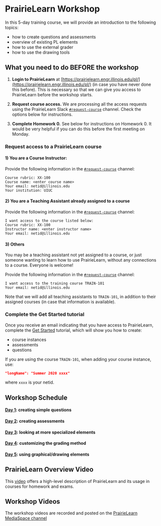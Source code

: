 # PrairieLearn Workshop

In this 5-day training course, we will provide an introduction to the following topics:

- how to create questions and assessments
- overview of existing PL elements
- how to use the external grader
- how to use the drawing tools

## What you need to do BEFORE the workshop

1. **Login to PrairieLearn** at [https://prairielearn.engr.illinois.edu/pl/](https://prairielearn.engr.illinois.edu/pl/) (in case you have never done this before). This is necessary so that we can give you access to PrairieLearn before the workshop starts.

2. **Request course access.** We are processing all the access requests using the PrairieLearn Slack [`#request-course`](https://go.illinois.edu/PrairieLearnSlack) channel. Check the options below for instructions.

3. **Complete Homework 0.** See below for instructions on Homework 0. It would be very helpful if you can do this before the first meeting on Monday.

### Request access to a PrairieLearn course

#### 1) You are a Course Instructor:

Provide the following information in the [`#request-course`](https://go.illinois.edu/PrairieLearnSlack) channel:

```
Course rubric: XX-100
Course name: <enter course name>
Your email: netid@illinois.edu
Your institution: UIUC
```

#### 2) You are a Teaching Assistant already assigned to a course

Provide the following information in the [`#request-course`](https://go.illinois.edu/PrairieLearnSlack) channel:

```
I want access to the course listed below:
Course rubric: XX-100
Instructor name: <enter instructor name>
Your email: netid@illinois.edu
```

#### 3) Others

You may be a teaching assistant not yet assigned to a course, or just someone wanting to learn how to use PrairieLearn, without any connections to a course. Everyone is welcome!

Provide the following information in the [`#request-course`](https://go.illinois.edu/PrairieLearnSlack) channel:

```
I want access to the training course TRAIN-101
Your email: netid@illinois.edu
```

Note that we will add all teaching assistants to `TRAIN-101`, in addition to their assigned courses (in case that information is available).

### Complete the Get Started tutorial

Once you receive an email indicating that you have access to PrairieLearn, complete the [Get Started](../getStarted.md) tutorial, which will show you how to create:

- course instances
- assessments
- questions

If you are using the course `TRAIN-101`, when adding your course instance, use:

```json
"longName": "Summer 2020 xxxx"
```

where `xxxx` is your netid.

## Workshop Schedule

#### [Day 1](lesson1.md): creating simple questions

#### [Day 2](lesson2.md): creating assessments

#### [Day 3](lesson3.md): looking at more specialized elements

#### [Day 4](lesson4.md): customizing the grading method

#### [Day 5](lesson5.md): using graphical/drawing elements

## PrairieLearn Overview Video

This [video](https://mediaspace.illinois.edu/media/t/1_e1gprkci/170964131) offers a high-level description of PrairieLearn and its usage in courses for homework and exams.

## Workshop Videos

The workshop videos are recorded and posted on the [PrairieLearn MediaSpace channel](https://mediaspace.illinois.edu/channel/PrairieLearn/170964131)
